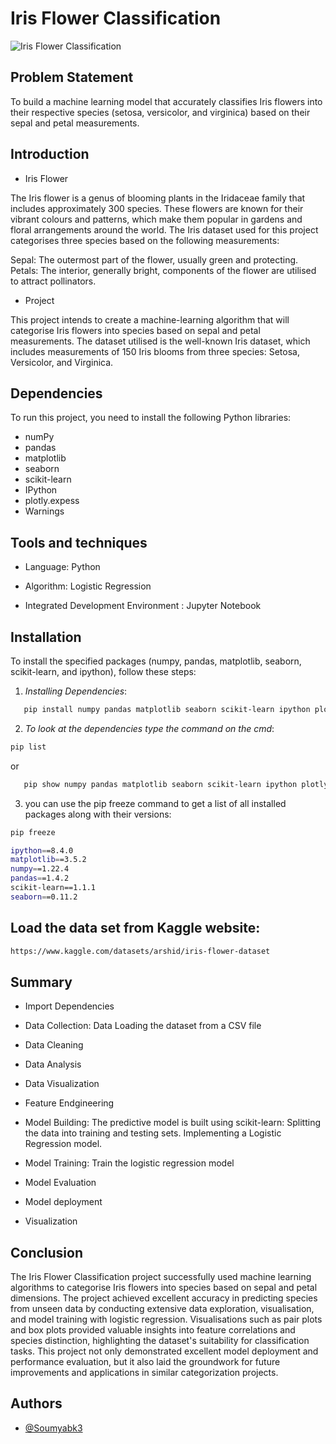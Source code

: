 
# Iris Flower Classification

![Iris Flower Classification](https://github.com/Soumyabk3/CODSOFT/blob/main/Task3%20Codsoft/Iris%20Flower%20Classification.png)

## Problem Statement

To build a machine learning model that accurately classifies Iris flowers into their respective species (setosa, versicolor, and virginica) based on their sepal and petal measurements.

## Introduction
- Iris Flower

The Iris flower is a genus of blooming plants in the Iridaceae family that includes approximately 300 species. These flowers are known for their vibrant colours and patterns, which make them popular in gardens and floral arrangements around the world. The Iris dataset used for this project categorises three species based on the following measurements:

Sepal: The outermost part of the flower, usually green and protecting.
Petals: The interior, generally bright, components of the flower are utilised to attract pollinators.

- Project

This project intends to create a machine-learning algorithm that will categorise Iris flowers into species based on sepal and petal measurements. The dataset utilised is the well-known Iris dataset, which includes measurements of 150 Iris blooms from three species: Setosa, Versicolor, and Virginica.

## Dependencies

To run this project, you need to install the following Python libraries:

- numPy
- pandas
- matplotlib
- seaborn
- scikit-learn
- IPython
- plotly.expess
- Warnings

## Tools and techniques
- Language: Python

- Algorithm: Logistic Regression

- Integrated Development Environment : Jupyter Notebook
## Installation

To install the specified packages (numpy, pandas, matplotlib, seaborn, scikit-learn, and ipython), follow these steps:


1. *Installing Dependencies*:

```bash
   pip install numpy pandas matplotlib seaborn scikit-learn ipython plotly 

```
 
2. *To look at the dependencies type the command on the cmd*:

```bash
pip list

```
or

```bash
   pip show numpy pandas matplotlib seaborn scikit-learn ipython plotly

```

3. you can use the pip freeze command to get a list of all installed packages along with their versions:

```bash
pip freeze

```

```bash
ipython==8.4.0
matplotlib==3.5.2
numpy==1.22.4
pandas==1.4.2
scikit-learn==1.1.1
seaborn==0.11.2
```

## Load the data set from Kaggle website:

```bash
https://www.kaggle.com/datasets/arshid/iris-flower-dataset

```





## Summary
- Import Dependencies

- Data Collection: Data Loading the dataset from a CSV file

- Data Cleaning

- Data Analysis

- Data Visualization

- Feature Endgineering

- Model Building:
    The predictive model is built using scikit-learn:
    Splitting the data into training and testing sets.
    Implementing a Logistic Regression model.

- Model Training:
    Train the logistic regression model

- Model Evaluation

- Model deployment
  
- Visualization 


## Conclusion
The Iris Flower Classification project successfully used machine learning algorithms to categorise Iris flowers into species based on sepal and petal dimensions. The project achieved excellent accuracy in predicting species from unseen data by conducting extensive data exploration, visualisation, and model training with logistic regression. Visualisations such as pair plots and box plots provided valuable insights into feature correlations and species distinction, highlighting the dataset's suitability for classification tasks. This project not only demonstrated excellent model deployment and performance evaluation, but it also laid the groundwork for future improvements and applications in similar categorization projects.

## Authors

- [@Soumyabk3](https://github.com/Soumyabk3)

